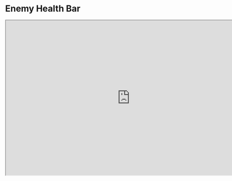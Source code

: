 # Enemy Health Bar

<p><iframe title="YouTube video player" src="https://www.youtube.com/embed/F-bhA4Niv6Q?si=Wfh_UxR8u1f_XBVs" width="800" height="500" allowfullscreen="allowfullscreen" allow="accelerometer; autoplay; clipboard-write; encrypted-media; gyroscope; picture-in-picture; web-share"></iframe></p>